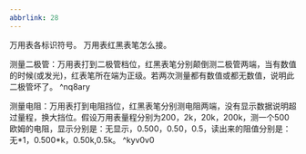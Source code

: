 ```yaml
---
abbrlink: 28
---
```

万用表各标识符号。
万用表红黑表笔怎么接。

测量二极管：万用表打到二极管档位，红黑表笔分别颠倒测二极管两端，当有数值的时候(或发光)，红表笔所在端为正级。若两次测量都有数值或都无数值，说明此二极管坏了。  ^nq8ary

测量电阻：万用表打到电阻挡位，红黑表笔分别测电阻两端，没有显示数据说明超过量程，换大挡位。假设万用表量程分别为200，2k，20k，200k，测一个500欧姆的电阻，显示分别是：无显示，0.500，0.50，0.5，读出来的阻值分别是：无\*1，0.500\*k，0.50k,0.5k。 ^kyv0v0